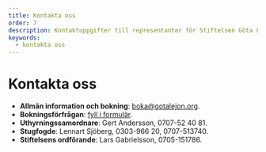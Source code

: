 ```yaml
---
title: Kontakta oss
order: 7
description: Kontaktuppgifter till representanter för Stiftelsen Göta Lejons friluftsgård
keywords:
  - kontakta oss
---
```


# Kontakta oss
* **Allmän information och bokning**: [boka@gotalejon.org](mailto:boka@gotalejon.org?subject=Bokningsförfrågan).  
* **Bokningsförfrågan**: [fyll i formulär](hyra#bokningsförfrågan).
* **Uthyrningssamordnare**: Gert Andersson, 0707-52 40 81.
* **Stugfogde**: Lennart Sjöberg, 0303-966 20, 0707-513740.
* **Stiftelsens ordförande**: Lars Gabrielsson, 0705-151786.
